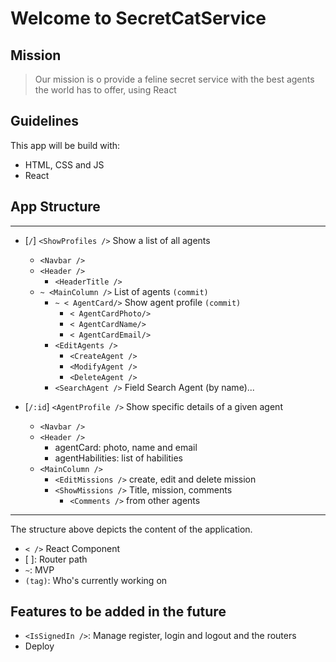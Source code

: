 # Welcome to SecretCatService

## Mission
> Our mission is o provide a feline secret service with the best agents the world has to offer, using React

## Guidelines
This app will be build with:
- HTML, CSS and JS
- React

## App Structure
---
- [`/`] `<ShowProfiles />` Show a list of all agents
    - `<Navbar />`
    - `<Header />`
        - `<HeaderTitle />`
    - `~ <MainColumn />` List of agents `(commit)`
        - `~ < AgentCard/>` Show agent profile `(commit)`
            - `< AgentCardPhoto/>`
            - `< AgentCardName/>`
            - `< AgentCardEmail/>`
        - `<EditAgents />`
            - `<CreateAgent />`
            - `<ModifyAgent />`
            - `<DeleteAgent />`
        - `<SearchAgent />` Field Search Agent (by name)...

- [`/:id`] `<AgentProfile />` Show specific details of a given agent
    - `<Navbar />`
    - `<Header />`
        - agentCard: photo, name and email
        - agentHabilities: list of habilities
    - `<MainColumn />`
        - `<EditMissions />` create, edit and delete mission
        - `<ShowMissions />` Title, mission, comments
            - `<Comments />` from other agents
---   
            
The structure above depicts the content of the application.
- `< />` React Component
- [ ]: Router path
- `~`: MVP
- `(tag)`: Who's currently working on

## Features to be added in the future
- `<IsSignedIn />`: Manage register, login and logout and the routers
- Deploy
